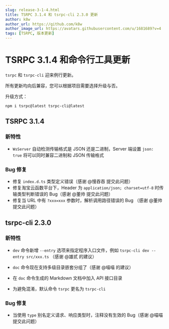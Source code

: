 ```yaml
---
slug: release-3-1-4.html
title: TSRPC 3.1.4 和 tsrpc-cli 2.3.0 更新
author: k8w
author_url: https://github.com/k8w
author_image_url: https://avatars.githubusercontent.com/u/1681689?v=4
tags: [TSRPC, 版本更新]
---
```


# TSRPC 3.1.4 和命令行工具更新

`tsrpc` 和 `tsrpc-cli` 迎来例行更新。

所有更新均向后兼容，您可以根据项目需要选择升级与否。

升级方式：

```
npm i tsrpc@latest tsrpc-cli@latest
```

## TSRPC 3.1.4
### 新特性
- `WsServer` 自动检测传输格式是 JSON 还是二进制，Server 端设置 `json: true` 将可以同时兼容二进制和 JSON 传输格式
### Bug 修复
- 修复 `index.d.ts` 类型定义错误（感谢 @慢吞吞 提交此问题）
- 修复淘宝云函数平台下，Header 为 `application/json; charset=utf-8` 时传输类型判断错误的 Bug（感谢 @董帅 提交此问题）
- 修复当 URL 中有 `?xxx=xxx` 参数时，解析调用路径错误的 Bug （感谢 @董帅 提交此问题）

## tsrpc-cli 2.3.0
### 新特性
- `dev` 命令新增 `--entry` 选项来指定程序入口文件，例如 `tsrpc-cli dev --entry src/xxx.ts` （感谢 @雄贰 的建议）

- `doc` 命令现在支持多级目录嵌套分组了（感谢 @喵喵 的建议）
- 在 `doc` 命令生成的 Markdown 文档中加入 API 接口目录
- 为避免混淆，默认命令 `tsrpc` 更名为 `tsrpc-cli`

### Bug 修复
- 当使用 `type` 别名定义请求、响应类型时，注释没有生效的 Bug（感谢 @喵喵 提交此问题）